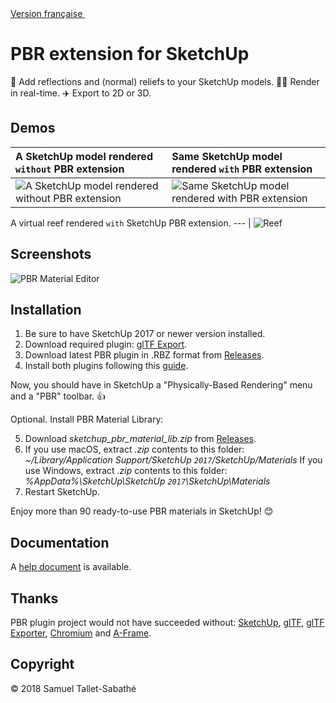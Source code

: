 <a href="https://github.com/SamuelTS/SketchUp-PBR-Plugin/blob/master/docs/LISEZMOI.md">Version française <img height="16" width="16" src="https://emojipedia-us.s3.amazonaws.com/thumbs/60/google/119/flag-for-france_1f1eb-1f1f7.png"></a>

PBR extension for SketchUp
==========================

💅 Add reflections and (normal) reliefs to your SketchUp models. 🏃‍♀️ Render in real-time. ✈️ Export to 2D or 3D.

Demos
-----

A SketchUp model rendered `without` PBR extension | Same SketchUp model rendered `with` PBR extension
:--- | :---
![A SketchUp model rendered without PBR extension](https://github.com/SamuelTS/SketchUp-PBR-Plugin/raw/master/docs/demos/a-sketchup-model-rendered-without-pbr-extension.png) | ![Same SketchUp model rendered with PBR extension](https://github.com/SamuelTS/SketchUp-PBR-Plugin/raw/master/docs/demos/same-sketchup-model-rendered-with-pbr-extension.png)

A virtual reef rendered `with` SketchUp PBR extension.
--- |
![Reef](https://github.com/SamuelTS/SketchUp-PBR-Plugin/raw/master/docs/demos/a-virtual-reef-rendered-with-sketchup-pbr-extension.jpg)

Screenshots
-----------

![PBR Material Editor](https://github.com/SamuelTS/SketchUp-PBR-Plugin/raw/master/docs/screenshots/pbr-material-editor-in-english.png)

Installation
------------

1. Be sure to have SketchUp 2017 or newer version installed.
2. Download required plugin: [glTF Export](https://extensions.sketchup.com/content/gltf-exporter).
3. Download latest PBR plugin in .RBZ format from [Releases](https://github.com/SamuelTS/SketchUp-PBR-Plugin/releases/).
4. Install both plugins following this [guide](https://help.sketchup.com/article/3000263).

Now, you should have in SketchUp a "Physically-Based Rendering" menu and a "PBR" toolbar. 👍

Optional. Install PBR Material Library:

5. Download *sketchup_pbr_material_lib.zip* from [Releases](https://github.com/SamuelTS/SketchUp-PBR-Plugin/releases/).
6. If you use macOS, extract *.zip* contents to this folder: *~/Library/Application Support/SketchUp `2017`/SketchUp/Materials*
If you use Windows, extract *.zip* contents to this folder: *%AppData%\SketchUp\SketchUp `2017`\SketchUp\Materials*
7. Restart SketchUp.

Enjoy more than 90 ready-to-use PBR materials in SketchUp! 😊

Documentation
-------------

A [help document](https://github.com/SamuelTS/SketchUp-PBR-Plugin/blob/master/docs/help.md) is available.

Thanks
------

PBR plugin project would not have succeeded without: [SketchUp](https://www.sketchup.com), [glTF](https://www.khronos.org/gltf/), [glTF Exporter](https://extensions.sketchup.com/content/gltf-exporter), [Chromium](https://www.chromium.org/) and [A-Frame](https://aframe.io/).

Copyright
---------

© 2018 Samuel Tallet-Sabathé
